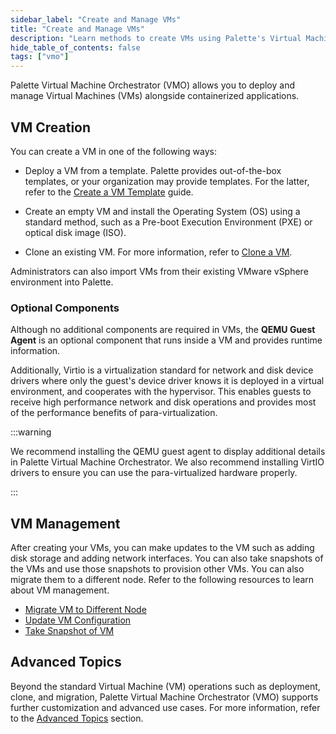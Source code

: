 ```yaml
---
sidebar_label: "Create and Manage VMs"
title: "Create and Manage VMs"
description: "Learn methods to create VMs using Palette's Virtual Machine Orchestrator.."
hide_table_of_contents: false
tags: ["vmo"]
---
```


Palette Virtual Machine Orchestrator (VMO) allows you to deploy and manage Virtual Machines (VMs) alongside
containerized applications.

## VM Creation

You can create a VM in one of the following ways:

- Deploy a VM from a template. Palette provides out-of-the-box templates, or your organization may provide templates.
  For the latter, refer to the [Create a VM Template](./advanced-topics/create-vm-template.md) guide.

- Create an empty VM and install the Operating System (OS) using a standard method, such as a Pre-boot Execution
  Environment (PXE) or optical disk image (ISO).

- Clone an existing VM. For more information, refer to [Clone a VM](./clone-vm.md).

Administrators can also import VMs from their existing VMware vSphere environment into Palette.

### Optional Components

Although no additional components are required in VMs, the **QEMU Guest Agent** is an optional component that runs
inside a VM and provides runtime information.

Additionally, Virtio is a virtualization standard for network and disk device drivers where only the guest's device
driver knows it is deployed in a virtual environment, and cooperates with the hypervisor. This enables guests to receive
high performance network and disk operations and provides most of the performance benefits of para-virtualization.

:::warning

We recommend installing the QEMU guest agent to display additional details in Palette Virtual Machine Orchestrator. We
also recommend installing VirtIO drivers to ensure you can use the para-virtualized hardware properly.

:::

## VM Management

After creating your VMs, you can make updates to the VM such as adding disk storage and adding network interfaces. You
can also take snapshots of the VMs and use those snapshots to provision other VMs. You can also migrate them to a
different node. Refer to the following resources to learn about VM management.

- [Migrate VM to Different Node](./migrate-vm-to-different-node.md)
- [Update VM Configuration](./update-vm-configuration.md)
- [Take Snapshot of VM](./take-snapshot-of-vm.md)

## Advanced Topics

Beyond the standard Virtual Machine (VM) operations such as deployment, clone, and migration, Palette Virtual Machine
Orchestrator (VMO) supports further customization and advanced use cases. For more information, refer to the
[Advanced Topics](./advanced-topics/advanced-topics.md) section.
